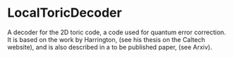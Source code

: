 # LocalToricDecoder
A decoder for the 2D toric code, a code used for quantum error correction. It is based on the work by Harrington, (see his thesis on the Caltech website), and is also described in a to be published paper, (see Arxiv).
